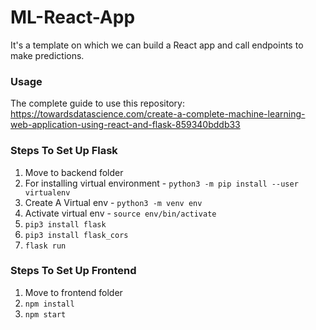 # ML-React-App
It's a template on which we can build a React app and call endpoints to make predictions.

### Usage
The complete guide to use this repository: https://towardsdatascience.com/create-a-complete-machine-learning-web-application-using-react-and-flask-859340bddb33

### Steps To Set Up Flask 
 1. Move to backend folder
 2. For installing virtual environment - `python3 -m pip install --user virtualenv`
 3. Create A Virtual env - `python3 -m venv env`
 4. Activate virtual env - `source env/bin/activate`
 5. `pip3 install flask`
 6. `pip3 install flask_cors`
 7. `flask run`

### Steps To Set Up Frontend
 1. Move to frontend folder
 2. `npm install`
 3. `npm start`
